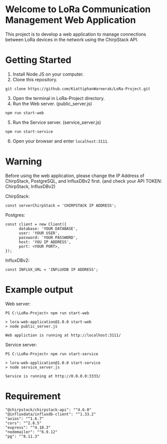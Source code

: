 # Welcome to LoRa Communication Management Web Application
This project is to develop a web application to manage connections between LoRa devices in the network using the ChirpStack API.

# Getting Started
1. Install Node.JS on your computer.
2. Clone this repository.
```
git clone https://github.com/KiattiphanWareerak/LoRa-Project.git
```
3. Open the terminal in LoRa-Project directory.
4. Run the Web server. (public_server.js)
```
npm run start-web
```
5. Run the Service server. (service_server.js)
```
npm run start-service
```
6. Open your browser and enter ```localhost:3111```.

# Warning
Before using the web application, please change the IP Address of ChirpStack, PostgreSQL, and InfluxDBv2 first.
(and check your API TOKEN: ChirpStack, InfluxDBv2)

ChirpStack:
```
const serverChirpStack = 'CHIRPSTACK IP ADDRESS';
```
Postgres:
```
const client = new Client({
      database: 'YOUR DATABASE',
      user: 'YOUR USER',
      password: 'YOUR PASSWORD',
      host: 'YOU IP ADDRESS',
      port: <YOUR PORT>,
});
```
InfluxDBv2:
```
const INFLUX_URL = 'INFLUXDB IP ADDRESS';
```

# Example output
Web server:
```
PS C:\LoRa-Project> npm run start-web    

> lora-web-application@1.0.0 start-web
> node public_server.js

Web appliction is running at http://localhost:3111/
```
Service server:
```
PS C:\LoRa-Project> npm run start-service

> lora-web-application@1.0.0 start-service
> node service_server.js

Service is running at http://0.0.0.0:3333/
```

# Requirement
```
"@chirpstack/chirpstack-api": "^4.6.0"
"@influxdata/influxdb-client": "^1.33.2"
"axios": "^1.6.7"
"cors": "^2.8.5"
"express": "^4.18.3"
"nodemailer": "^6.9.12"
"pg": "^8.11.3"
```